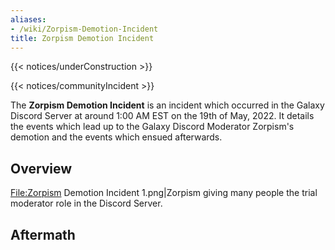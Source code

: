 ```yaml
---
aliases:
- /wiki/Zorpism-Demotion-Incident
title: Zorpism Demotion Incident
---  
```


{{< notices/underConstruction >}}   

{{< notices/communityIncident >}} 

The **Zorpism Demotion Incident** is an incident which occurred in the Galaxy Discord Server at around 1:00 AM EST on the 19th of May, 2022. It details the events which lead up to the Galaxy Discord Moderator Zorpism's demotion and the events which ensued afterwards.

## Overview

<File:Zorpism> Demotion Incident 1.png|Zorpism giving many people the trial moderator role in the Discord Server.

## Aftermath